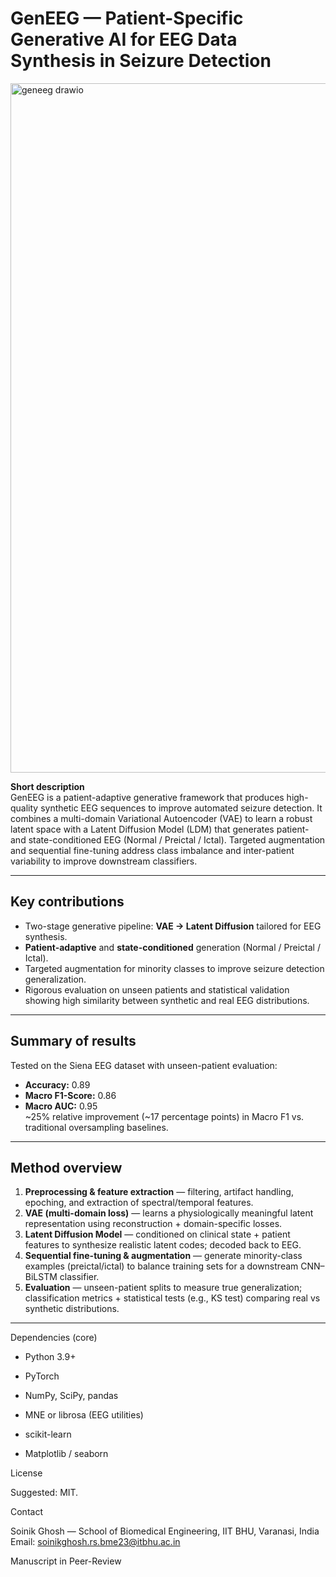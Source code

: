 # GenEEG — Patient-Specific Generative AI for EEG Data Synthesis in Seizure Detection


<img width="1383" height="1103" alt="geneeg drawio" src="https://github.com/user-attachments/assets/bf713f6b-8e31-406a-ab5f-043962bcad43" />

**Short description**  
GenEEG is a patient-adaptive generative framework that produces high-quality synthetic EEG sequences to improve automated seizure detection. It combines a multi-domain Variational Autoencoder (VAE) to learn a robust latent space with a Latent Diffusion Model (LDM) that generates patient- and state-conditioned EEG (Normal / Preictal / Ictal). Targeted augmentation and sequential fine-tuning address class imbalance and inter-patient variability to improve downstream classifiers.

---

## Key contributions
- Two-stage generative pipeline: **VAE → Latent Diffusion** tailored for EEG synthesis.  
- **Patient-adaptive** and **state-conditioned** generation (Normal / Preictal / Ictal).  
- Targeted augmentation for minority classes to improve seizure detection generalization.  
- Rigorous evaluation on unseen patients and statistical validation showing high similarity between synthetic and real EEG distributions.

---

## Summary of results
Tested on the Siena EEG dataset with unseen-patient evaluation:
- **Accuracy:** 0.89  
- **Macro F1-Score:** 0.86  
- **Macro AUC:** 0.95  
~25% relative improvement (~17 percentage points) in Macro F1 vs. traditional oversampling baselines.

---

## Method overview
1. **Preprocessing & feature extraction** — filtering, artifact handling, epoching, and extraction of spectral/temporal features.  
2. **VAE (multi-domain loss)** — learns a physiologically meaningful latent representation using reconstruction + domain-specific losses.  
3. **Latent Diffusion Model** — conditioned on clinical state + patient features to synthesize realistic latent codes; decoded back to EEG.  
4. **Sequential fine-tuning & augmentation** — generate minority-class examples (preictal/ictal) to balance training sets for a downstream CNN–BiLSTM classifier.  
5. **Evaluation** — unseen-patient splits to measure true generalization; classification metrics + statistical tests (e.g., KS test) comparing real vs synthetic distributions.

---

Dependencies (core)

- Python 3.9+

- PyTorch

- NumPy, SciPy, pandas

- MNE or librosa (EEG utilities)

- scikit-learn

- Matplotlib / seaborn

License

Suggested: MIT.

Contact

Soinik Ghosh — School of Biomedical Engineering, IIT BHU, Varanasi, India
Email: soinikghosh.rs.bme23@itbhu.ac.in

Manuscript in Peer-Review



